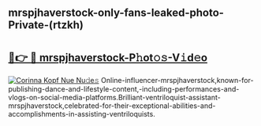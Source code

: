 ## mrspjhaverstock-only-fans​-leaked-photo​-Private-(rtzkh)


# <h2><a href="https://mediaupload.pro?title=mrspjhaverstock&ref=git">🔗👉 🔴 mrspjhaverstock-P𝚑ot𝚘𝚜-V𝚒d𝚎o</a></h2>

[![Corinna Kopf Nue Nu𝚍e𝚜](https://i.imgur.com/0qMVB7G.gif)](https://mediaupload.pro?title=mrspjhaverstock&ref=git)
Online-influencer-mrspjhaverstock,known-for-publishing-dance-and-lifestyle-content,-including-performances-and-vlogs-on-social-media-platforms.Brilliant-ventriloquist-assistant-mrspjhaverstock,celebrated-for-their-exceptional-abilities-and-accomplishments-in-assisting-ventriloquists.  
